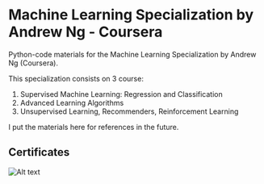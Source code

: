 # Machine Learning Specialization by Andrew Ng - Coursera
Python-code materials for the Machine Learning Specialization by Andrew Ng (Coursera). 

This specialization consists on 3 course:
1. Supervised Machine Learning: Regression and Classification
2. Advanced Learning Algorithms
3. Unsupervised Learning, Recommenders, Reinforcement Learning

I put the materials here for references in the future.

## Certificates
![Alt text](1_Supervised_Machine_Learning/MachineLearning1_LHA.png?raw=true "Title")